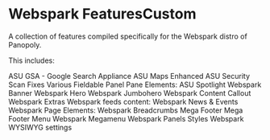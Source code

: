 Webspark FeaturesCustom
============

A collection of features compiled specifically for the Webspark distro of Panopoly.

This includes:

ASU GSA - Google Search Appliance
ASU Maps Enhanced
ASU Security Scan Fixes
Various Fieldable Panel Pane Elements:
    ASU Spotlight
    Webspark Banner
    Webspark Hero
    Webspark Jumbohero
    Webspark Content Callout
Webspark Extras
Webspark feeds content:
    Webspark News & Events
Webspark Page Elements:
    Webspark Breadcrumbs
    Mega Footer
    Mega Footer Menu
    Webspark Megamenu
Webspark Panels Styles
Webspark WYSIWYG settings